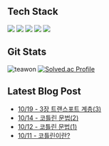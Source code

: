 
## Tech Stack
<p align="left">
<img src="https://img.shields.io/badge/react-%2320232a.svg?style=for-the-badge&logo=react&logoColor=%2361DAFB" />
<img src="https://img.shields.io/badge/Spring_Boot-F2F4F9?style=for-the-badge&logo=spring-boot" />
<img src="https://img.shields.io/badge/docker-%230db7ed.svg?style=for-the-badge&logo=docker&logoColor=white" />
<img src="https://img.shields.io/badge/AWS-%23FF9900.svg?style=for-the-badge&logo=amazon-aws&logoColor=white"  />
<img src="https://img.shields.io/badge/GoogleCloud-%234285F4.svg?style=for-the-badge&logo=google-cloud&logoColor=white  " />

</p>

## Git Stats
![teawon](https://github-readme-stats.vercel.app/api?username=teawon&show_icons=true)
[![Solved.ac Profile](http://mazassumnida.wtf/api/v2/generate_badge?boj=hiyou882)](https://solved.ac/hiyou882/)

## Latest Blog Post
 - [10/19 - 3장 트랜스포트 계층(3)](https://teawon.github.io/network/Chapter3-3/)
 - [10/14 - 코틀린 문법(2)](https://teawon.github.io/kotlin/kotlin-study-2/)
 - [10/12 - 코틀린 문법(1)](https://teawon.github.io/kotlin/kotlin-study-1/)
 - [10/11 - 코틀린이란?](https://teawon.github.io/kotlin/kotlin-init/)

